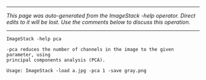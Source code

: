 
---

_This page was auto-generated from the ImageStack -help operator. Direct edits to it will be lost. Use the comments below to discuss this operation._

---

```
ImageStack -help pca

-pca reduces the number of channels in the image to the given parameter, using
principal components analysis (PCA).

Usage: ImageStack -load a.jpg -pca 1 -save gray.png
```